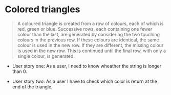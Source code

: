 # Colored triangles

> A coloured triangle is created from a row of colours, each of which is red, green or blue. Successive rows, each containing one fewer colour than the last, are generated by considering the two touching colours in the previous row. If these colours are identical, the same colour is used in the new row. If they are different, the missing colour is used in the new row. This is continued until the final row, with only a single colour, is generated.

- User story one:
As a user, I need to know wheather the string is longer than 0.

- User story two:
As a user I have to check which color is return at the end of the triangle.